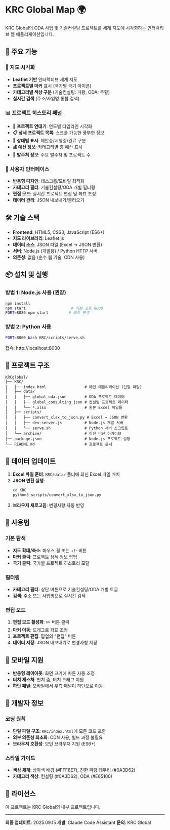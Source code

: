 # KRC Global Map 🌍

KRC Global의 ODA 사업 및 기술컨설팅 프로젝트를 세계 지도에 시각화하는 인터랙티브 웹 애플리케이션입니다.

## 🚀 주요 기능

### 📍 지도 시각화
- **Leaflet 기반** 인터랙티브 세계 지도
- **프로젝트별 마커** 표시 (국가별 국기 아이콘)
- **카테고리별 색상 구분** (기술컨설팅: 파랑, ODA: 주황)
- **실시간 검색** (주소/사업명 통합 검색)

### 📊 프로젝트 히스토리 패널
- **📅 프로젝트 연대기**: 연도별 타임라인 시각화
- **📋 상세 프로젝트 목록**: 스크롤 가능한 풍부한 정보
- **🎯 상태별 표시**: 제안중/시행중/완료 구분
- **💰 예산 정보**: 카테고리별 총 예산 표시
- **🏢 발주처 정보**: 주요 발주처 및 프로젝트 수

### 🎨 사용자 인터페이스
- **반응형 디자인**: 데스크톱/모바일 최적화
- **카테고리 필터**: 기술컨설팅/ODA 개별 필터링
- **편집 모드**: 실시간 프로젝트 편집 및 좌표 조정
- **데이터 관리**: JSON 내보내기/불러오기

## 🛠️ 기술 스택

- **Frontend**: HTML5, CSS3, JavaScript (ES6+)
- **지도 라이브러리**: Leaflet.js
- **데이터 소스**: JSON 파일 (Excel → JSON 변환)
- **서버**: Node.js (개발용) / Python HTTP 서버
- **의존성**: 없음 (순수 웹 기술, CDN 사용)

## 📦 설치 및 실행

### 방법 1: Node.js 사용 (권장)
```bash
npm install
npm start                    # 기본 포트 8000
PORT=8080 npm start         # 포트 변경
```

### 방법 2: Python 사용
```bash
PORT=8000 bash KRC/scripts/serve.sh
```

접속: http://localhost:8000

## 📁 프로젝트 구조

```
KRCglobal/
├── KRC/
│   ├── index.html                 # 메인 애플리케이션 (단일 파일)
│   ├── data/
│   │   ├── global_oda.json        # ODA 프로젝트 데이터
│   │   ├── global_consulting.json # 컨설팅 프로젝트 데이터
│   │   └── *.xlsx                 # 원본 Excel 파일들
│   ├── scripts/
│   │   ├── convert_xlsx_to_json.py # Excel → JSON 변환
│   │   ├── dev-server.js          # Node.js 개발 서버
│   │   └── serve.sh               # Python 서버 스크립트
│   └── archive/                   # 이전 버전 아카이브
├── package.json                   # Node.js 프로젝트 설정
└── README.md                      # 프로젝트 문서
```

## 🔄 데이터 업데이트

1. **Excel 파일 준비**: `KRC/data/` 폴더에 최신 Excel 파일 배치
2. **JSON 변환 실행**:
   ```bash
   cd KRC
   python3 scripts/convert_xlsx_to_json.py
   ```
3. **브라우저 새로고침**: 변경사항 자동 반영

## 🎯 사용법

### 기본 탐색
- **지도 확대/축소**: 마우스 휠 또는 +/- 버튼
- **마커 클릭**: 프로젝트 상세 정보 팝업
- **국기 클릭**: 국가별 프로젝트 히스토리 모달

### 필터링
- **카테고리 필터**: 상단 버튼으로 기술컨설팅/ODA 개별 토글
- **검색**: 주소 또는 사업명으로 실시간 검색

### 편집 모드
1. **편집 모드 활성화**: ✏️ 버튼 클릭
2. **마커 이동**: 드래그로 좌표 조정
3. **프로젝트 편집**: 팝업의 "편집" 버튼
4. **데이터 저장**: JSON 내보내기로 변경사항 저장

## 📱 모바일 지원

- **반응형 레이아웃**: 화면 크기에 따른 자동 조정
- **터치 제스처**: 핀치 줌, 터치 드래그 지원
- **하단 패널**: 모바일에서 우측 패널이 하단으로 이동

## 🔧 개발자 정보

### 코딩 원칙
- **단일 파일 구조**: `KRC/index.html`에 모든 코드 포함
- **외부 의존성 최소화**: CDN 사용, 빌드 과정 불필요
- **브라우저 호환성**: 모던 브라우저 지원 (ES6+)

### 스타일 가이드
- **색상 체계**: 상아색 배경 (#FFF8E7), 진한 파랑 테두리 (#0A3D62)
- **카테고리 색상**: 컨설팅 (#0A3D62), ODA (#E65100)

## 📄 라이선스

이 프로젝트는 KRC Global의 내부 프로젝트입니다.

---

**최종 업데이트**: 2025.09.15
**개발**: Claude Code Assistant
**문의**: KRC Global
